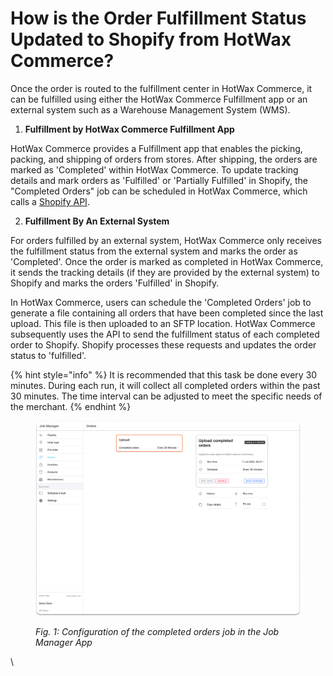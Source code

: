 # How is the Order Fulfillment Status Updated to Shopify from HotWax Commerce?

Once the order is routed to the fulfillment center in HotWax Commerce, it can be fulfilled using either the HotWax Commerce Fulfillment app or an external system such as a Warehouse Management System (WMS).

1. **Fulfillment by HotWax Commerce Fulfillment App**

HotWax Commerce provides a Fulfillment app that enables the picking, packing, and shipping of orders from stores. After shipping, the orders are marked as 'Completed' within HotWax Commerce. To update tracking details and mark orders as 'Fulfilled' or 'Partially Fulfilled' in Shopify, the "Completed Orders" job can be scheduled in HotWax Commerce, which calls a [Shopify API](https://shopify.dev/docs/api/admin-rest/2023-04/resources/fulfillment#post-fulfillments-fulfillment-id-update-tracking).

2. **Fulfillment By An External System**

For orders fulfilled by an external system, HotWax Commerce only receives the fulfillment status from the external system and marks the order as 'Completed'. Once the order is marked as completed in HotWax Commerce, it sends the tracking details (if they are provided by the external system) to Shopify and marks the orders 'Fulfilled' in Shopify.&#x20;

In HotWax Commerce, users can schedule the 'Completed Orders' job to generate a file containing all orders that have been completed since the last upload. This file is then uploaded to an SFTP location. HotWax Commerce subsequently uses the API to send the fulfillment status of each completed order to Shopify. Shopify processes these requests and updates the order status to 'fulfilled'.

{% hint style="info" %}
It is recommended that this task be done every 30 minutes. During each run, it will collect all completed orders within the past 30 minutes. The time interval can be adjusted to meet the specific needs of the merchant.
{% endhint %}

<figure><img src=".gitbook/assets/Completed Orders (1).png" alt=""><figcaption><p><em>Fig. 1: Configuration of the completed orders job in the Job Manager App</em></p></figcaption></figure>

\
